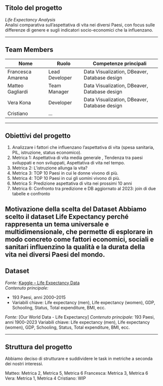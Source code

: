 ##  Titolo del progetto
*Life Expectancy Analysis*  
Analisi comparativa sull’aspettativa di vita nei diversi Paesi, con focus sulle differenze di genere e sugli indicatori socio-economici che la influenzano.

---

##  Team Members
| Nome | Ruolo | Competenze principali |
|------|--------|-----------------------|
| Francesca Amarena | Lead Developer | Data Visualization, DBeaver, Database design |
| Matteo Gagliardi | Team Manager |  Data Visualization, DBeaver, Database design |
| Vera Kona | Developer | Data Visualization, DBeaver, Database design |
| Cristiano | ... |

---

##  Obiettivi del progetto
1. Analizzare i fattori che influenzano l’aspettativa di vita (spesa sanitaria, PIL, istruzione, status economico).
2. Metrica 1: Aspettativa di vita media generale , Tendenza tra paesi sviluppati e non sviluppati, Aspettativa di vita nel tempo.
3. Metrica 2: L'istruzione allunga la vita?
4. Metrica 3: TOP 10 Paesi in cui le donne vivono di più.
5. Metrica 4: TOP 10 Paesi in cui gli uomini vivono di più.
6. Metrica 5: Predizione aspettativa di vita nei prossimi 10 anni
7. Metrica 6: Confronto tra predizione e DB aggiornato al 2023: join di due tabelle e confronto

Motivazione della scelta del Dataset
Abbiamo scelto il dataset Life Expectancy perché rappresenta un tema universale e multidimensionale, che permette di esplorare in modo concreto come fattori economici, sociali e sanitari influenzino la qualità e la durata della vita nei diversi Paesi del mondo.
---

##  Dataset
*Fonte:* [Kaggle – Life Expectancy Data](https://www.kaggle.com/datasets/maryalebron/life-expectancy-data)  
*Contenuto principale:*
- 193 Paesi, anni 2000–2015  
- Variabili chiave: Life expectancy (men), Life expectancy (women), GDP, Schooling, Status, Total expenditure, BMI, ecc.

*Fonte:* [Our World Data - Life Expectancy]
*Contenuto principale:*
193 Paesi, anni 1900–2023
Variabili chiave: Life expectancy (men), Life expectancy (women), GDP, Schooling, Status, Total expenditure, BMI, ecc.

---

##  Struttura del progetto
Abbiamo deciso di strutturare e suddividere le task in metriche a seconda dei nostri interessi.

Matteo: Metrica 2, Metrica 5, Metrica 6 Francesca: Metrica 3, Metrica 6 Vera: Metrica 1, Metrica 4 Cristiano: WIP
